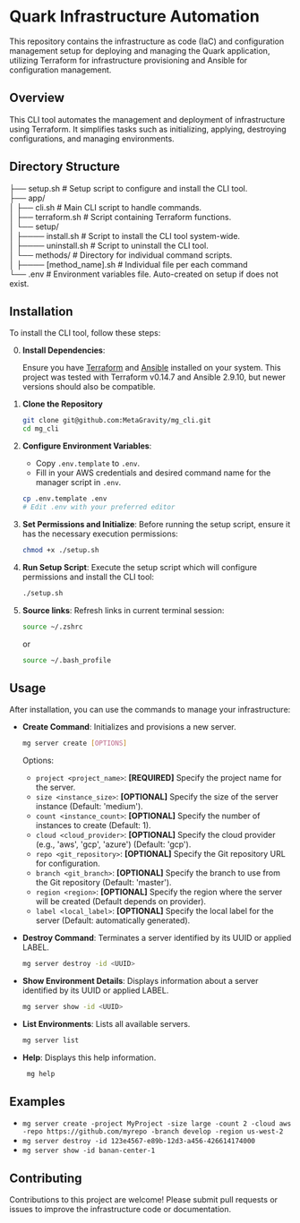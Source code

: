 # Quark Infrastructure Automation

This repository contains the infrastructure as code (IaC) and configuration management setup for deploying and managing the Quark application, utilizing Terraform for infrastructure provisioning and Ansible for configuration management.

## Overview

This CLI tool automates the management and deployment of infrastructure using Terraform. It simplifies tasks such as initializing, applying, destroying configurations, and managing environments.

## Directory Structure

├── setup.sh # Setup script to configure and install the CLI tool.  
├── app/  
│ ├── cli.sh # Main CLI script to handle commands.  
│ ├── terraform.sh # Script containing Terraform functions.  
│ └── setup/  
│ ├──── install.sh # Script to install the CLI tool system-wide.  
│ ├──── uninstall.sh # Script to uninstall the CLI tool.  
│ └── methods/ # Directory for individual command scripts.  
│ ├──── [method_name].sh # Individual file per each command  
└── .env # Environment variables file. Auto-created on setup if does not exist.


## Installation

To install the CLI tool, follow these steps:

0. **Install Dependencies**:

   Ensure you have [Terraform](https://developer.hashicorp.com/terraform/install) and [Ansible](https://docs.ansible.com/ansible/latest/installation_guide/intro_installation.html) installed on your system. This project was tested with Terraform v0.14.7 and Ansible 2.9.10, but newer versions should also be compatible.


1. **Clone the Repository**
   ```bash
   git clone git@github.com:MetaGravity/mg_cli.git
   cd mg_cli
   ```


2. **Configure Environment Variables**:
    - Copy `.env.template` to `.env`.
    - Fill in your AWS credentials and desired command name for the manager script in `.env`.

    ```bash
    cp .env.template .env
    # Edit .env with your preferred editor
    ```

3. **Set Permissions and Initialize**: Before running the setup script, ensure it has the necessary execution permissions:

    ```bash
    chmod +x ./setup.sh
    ```

4. **Run Setup Script**: Execute the setup script which will configure permissions and install the CLI tool:

    ```bash
    ./setup.sh
    ```

5. **Source links**: Refresh links in current terminal session:

    ```bash
    source ~/.zshrc
    ```
   or
    ```bash
    source ~/.bash_profile
    ```

## Usage

After installation, you can use the commands to manage your infrastructure:

- **Create Command**: Initializes and provisions a new server.
  ```bash
  mg server create [OPTIONS]
   ```
  Options:
    - `project <project_name>`: **[REQUIRED]** Specify the project name for the server.
    - `size <instance_size>`: **[OPTIONAL]** Specify the size of the server instance (Default: 'medium').
    - `count <instance_count>`: **[OPTIONAL]** Specify the number of instances to create (Default: 1).
    - `cloud <cloud_provider>`: **[OPTIONAL]** Specify the cloud provider (e.g., 'aws', 'gcp', 'azure') (Default: 'gcp').
    - `repo <git_repository>`: **[OPTIONAL]** Specify the Git repository URL for configuration.
    - `branch <git_branch>`: **[OPTIONAL]** Specify the branch to use from the Git repository (Default: 'master').
    - `region <region>`: **[OPTIONAL]** Specify the region where the server will be created (Default depends on provider).
    - `label <local_label>`: **[OPTIONAL]** Specify the local label for the server (Default: automatically generated).


- **Destroy Command**: Terminates a server identified by its UUID or applied LABEL.
  ```bash
  mg server destroy -id <UUID>
   ```

- **Show Environment Details**: Displays information about a server identified by its UUID or applied LABEL.
  ```bash
  mg server show -id <UUID>
   ```

- **List Environments**: Lists all available servers.
  ```bash
  mg server list
   ```

- **Help**: Displays this help information.
  ```bash
   mg help
   ```

## Examples
- `mg server create -project MyProject -size large -count 2 -cloud aws -repo https://github.com/myrepo -branch develop -region us-west-2`
- `mg server destroy -id 123e4567-e89b-12d3-a456-426614174000`
- `mg server show -id banan-center-1`

## Contributing

Contributions to this project are welcome! Please submit pull requests or issues to improve the infrastructure code or documentation.


